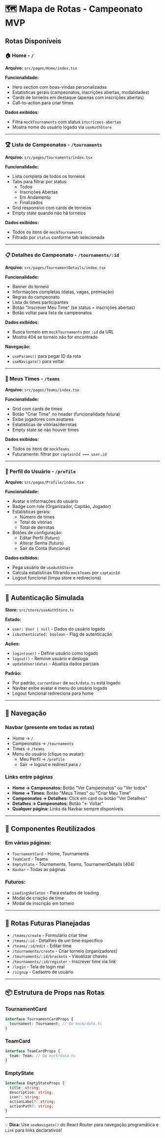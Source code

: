 # 🗺️ Mapa de Rotas - Campeonato MVP

## Rotas Disponíveis

### 🏠 Home - `/`
**Arquivo:** `src/pages/Home/index.tsx`

**Funcionalidade:**
- Hero section com boas-vindas personalizadas
- Estatísticas gerais (campeonatos, inscrições abertas, modalidades)
- Cards de torneios em destaque (apenas com inscrições abertas)
- Call-to-action para criar times

**Dados exibidos:**
- Filtra `mockTournaments` com status `inscricoes-abertas`
- Mostra nome do usuário logado via `useAuthStore`

---

### 🏆 Lista de Campeonatos - `/tournaments`
**Arquivo:** `src/pages/Tournaments/index.tsx`

**Funcionalidade:**
- Lista completa de todos os torneios
- Tabs para filtrar por status:
  - Todos
  - Inscrições Abertas
  - Em Andamento
  - Finalizados
- Grid responsivo com cards de torneios
- Empty state quando não há torneios

**Dados exibidos:**
- Todos os itens de `mockTournaments`
- Filtrado por `status` conforme tab selecionada

---

### 📋 Detalhes do Campeonato - `/tournaments/:id`
**Arquivo:** `src/pages/TournamentDetails/index.tsx`

**Funcionalidade:**
- Banner do torneio
- Informações completas (datas, vagas, premiação)
- Regras do campeonato
- Lista de times participantes
- Botão "Inscrever Meu Time" (se status = inscrições abertas)
- Botão voltar para lista de campeonatos

**Dados exibidos:**
- Busca torneio em `mockTournaments` por `:id` da URL
- Mostra 404 se torneio não for encontrado

**Navegação:**
- `useParams()` para pegar ID da rota
- `useNavigate()` para voltar

---

### 👥 Meus Times - `/teams`
**Arquivo:** `src/pages/Teams/index.tsx`

**Funcionalidade:**
- Grid com cards de times
- Botão "Criar Time" no header (funcionalidade futura)
- Exibe jogadores com avatares
- Estatísticas de vitórias/derrotas
- Empty state se não houver times

**Dados exibidos:**
- Todos os itens de `mockTeams`
- Futuramente: filtrar por `captainId === user.id`

---

### 👤 Perfil do Usuário - `/profile`
**Arquivo:** `src/pages/Profile/index.tsx`

**Funcionalidade:**
- Avatar e informações do usuário
- Badge com role (Organizador, Capitão, Jogador)
- Estatísticas gerais:
  - Número de times
  - Total de vitórias
  - Total de derrotas
- Botões de configuração:
  - Editar Perfil (futuro)
  - Alterar Senha (futuro)
  - Sair da Conta (funcional)

**Dados exibidos:**
- Pega usuário de `useAuthStore`
- Calcula estatísticas filtrando `mockTeams` por `captainId`
- Logout funcional (limpa store e redireciona)

---

## 🔐 Autenticação Simulada

**Store:** `src/store/useAuthStore.ts`

**Estado:**
- `user: User | null` - Dados do usuário logado
- `isAuthenticated: boolean` - Flag de autenticação

**Ações:**
- `login(user)` - Define usuário como logado
- `logout()` - Remove usuário e desloga
- `updateUser(data)` - Atualiza dados parciais

**Padrão:**
- Por padrão, `currentUser` de `mock/data.ts` está logado
- Navbar exibe avatar e menu do usuário logado
- Logout funcional redireciona para home

---

## 🧭 Navegação

### Navbar (presente em todas as rotas)
- Home → `/`
- Campeonatos → `/tournaments`
- Times → `/teams`
- Menu do usuário (clique no avatar):
  - Meu Perfil → `/profile`
  - Sair → logout e redirect para `/`

### Links entre páginas
- **Home → Campeonatos:** Botão "Ver Campeonatos" ou "Ver todos"
- **Home → Times:** Botão "Meus Times" ou "Criar Meu Time"
- **Campeonatos → Detalhes:** Click em card ou botão "Ver Detalhes"
- **Detalhes → Campeonatos:** Botão "← Voltar"
- **Qualquer página:** Links da Navbar sempre disponíveis

---

## 🎨 Componentes Reutilizados

### Em várias páginas:
- `TournamentCard` - Home, Tournaments
- `TeamCard` - Teams
- `EmptyState` - Tournaments, Teams, TournamentDetails (404)
- `Navbar` - Todas as páginas

### Futuros:
- `LoadingSkeleton` - Para estados de loading
- Modal de criação de time
- Modal de inscrição em torneio

---

## 🔮 Rotas Futuras Planejadas

- `/teams/create` - Formulário criar time
- `/teams/:id` - Detalhes de um time específico
- `/teams/:id/edit` - Editar time
- `/tournaments/create` - Criar torneio (organizadores)
- `/tournaments/:id/brackets` - Visualizar chaves
- `/tournaments/:id/register` - Inscrever time via link
- `/login` - Tela de login real
- `/signup` - Cadastro de usuário

---

## 📦 Estrutura de Props nas Rotas

### TournamentCard
```typescript
interface TournamentCardProps {
  tournament: Tournament; // Do mock/data.ts
}
```

### TeamCard
```typescript
interface TeamCardProps {
  team: Team; // Do mock/data.ts
}
```

### EmptyState
```typescript
interface EmptyStateProps {
  title: string;
  description: string;
  icon?: string;
  actionLabel?: string;
  actionPath?: string;
}
```

---

💡 **Dica:** Use `useNavigate()` do React Router para navegação programática e `Link` para links declarativos!
